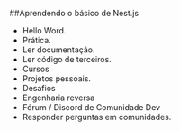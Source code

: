 ##Aprendendo o básico de Nest.js

- Hello Word.   
- Prática.
- Ler documentação.
- Ler código de terceiros.
- Cursos 
- Projetos pessoais.
- Desafios
- Engenharia reversa
- Fórum / Discord de Comunidade Dev 
- Responder perguntas em comunidades.

